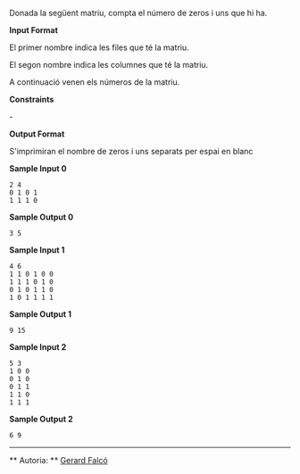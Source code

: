 Donada la següent matriu, compta el número de zeros i uns que hi ha.

**Input Format**

El primer nombre  indica les files que té la matriu.

El segon nombre  indica les columnes que té la matriu.

A continuació venen els números de la matriu.

**Constraints**

\-

**Output Format**

S'imprimiran el nombre de zeros i uns separats per espai en blanc

**Sample Input 0**

    2 4
    0 1 0 1
    1 1 1 0

**Sample Output 0**

    3 5

**Sample Input 1**

    4 6
    1 1 0 1 0 0
    1 1 1 0 1 0
    0 1 0 1 1 0
    1 0 1 1 1 1

**Sample Output 1**

    9 15

**Sample Input 2**

    5 3
    1 0 0
    0 1 0
    0 1 1
    1 1 0
    1 1 1

**Sample Output 2**

    6 9

----------

** Autoria: **
[Gerard Falcó](https://github.com/gerardfp)
